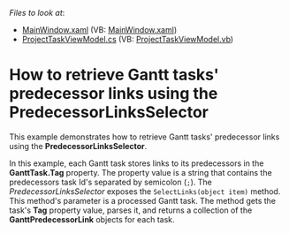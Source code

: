 <!-- default file list -->
*Files to look at*:

* [MainWindow.xaml](./CS/GanttControlDemoApp/MainWindow.xaml) (VB: [MainWindow.xaml](./VB/GanttControlDemoApp/MainWindow.xaml))
* [ProjectTaskViewModel.cs](./CS/GanttControlDemoApp/ProjectTaskViewModel.cs) (VB: [ProjectTaskViewModel.vb](./VB/GanttControlDemoApp/ProjectTaskViewModel.vb))
<!-- default file list end -->
# How to retrieve Gantt tasks' predecessor links using the PredecessorLinksSelector


This example demonstrates how to retrieve Gantt tasks' predecessor links using the **PredecessorLinksSelector**. 

In this example, each Gantt task stores links to its predecessors in the **GanttTask.Tag** property. The property value is a string that contains the predecessors task Id's separated by semicolon (`;`). 
The *PredecessorLinksSelector* exposes the `SelectLinks(object item)` method. This method's parameter is a processed Gantt task. The method gets the task's **Tag** property value, parses it, and returns a collection of the **GanttPredecessorLink** objects for each task.
